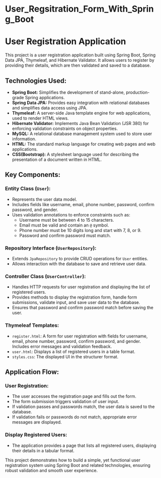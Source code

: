 # User_Regsitration_Form_With_Spring_Boot




<h1>User Registration Application</h1>

<p>This project is a user registration application built using Spring Boot, Spring Data JPA, Thymeleaf, and Hibernate Validator. It allows users to register by providing their details, which are then validated and saved to a database.</p>

<h2>Technologies Used:</h2>
<ul>
    <li><b>Spring Boot:</b> Simplifies the development of stand-alone, production-grade Spring applications.</li>
    <li><b>Spring Data JPA:</b> Provides easy integration with relational databases and simplifies data access using JPA.</li>
    <li><b>Thymeleaf:</b> A server-side Java template engine for web applications, used to render HTML views.</li>
    <li><b>Hibernate Validator:</b> Implements Java Bean Validation (JSR 380) for enforcing validation constraints on object properties.</li>
    <li><b>MySQL:</b> A relational database management system used to store user information.</li>
    <li><b>HTML:</b> The standard markup language for creating web pages and web applications.</li>
    <li><b>CSS(Bootstrap):</b> A stylesheet language used for describing the presentation of a document written in HTML.</li>
</ul>

<h2>Key Components:</h2>

<h3>Entity Class (<code>User</code>):</h3>
<ul>
    <li>Represents the user data model.</li>
    <li>Includes fields like username, email, phone number, password, confirm password, and gender.</li>
    <li>Uses validation annotations to enforce constraints such as:
        <ul>
            <li>Username must be between 4 to 15 characters.</li>
            <li>Email must be valid and contain an <code>@</code> symbol.</li>
            <li>Phone number must be 10 digits long and start with 7, 8, or 9.</li>
            <li>Password and confirm password must match.</li>
        </ul>
    </li>
</ul>

<h3>Repository Interface (<code>UserRepository</code>):</h3>
<ul>
    <li>Extends <code>JpaRepository</code> to provide CRUD operations for <code>User</code> entities.</li>
    <li>Allows interaction with the database to save and retrieve user data.</li>
</ul>

<h3>Controller Class (<code>UserController</code>):</h3>
<ul>
    <li>Handles HTTP requests for user registration and displaying the list of registered users.</li>
    <li>Provides methods to display the registration form, handle form submissions, validate input, and save user data to the database.</li>
    <li>Ensures that password and confirm password match before saving the user.</li>
</ul>

<h3>Thymeleaf Templates:</h3>
<ul>
    <li><code>register.html</code>: A form for user registration with fields for username, email, phone number, password, confirm password, and gender. Includes error messages and validation feedback.</li>
    <li><code>user.html</code>: Displays a list of registered users in a table format.</li>
    <li><code>styles.css</code>: The displayed UI in the structurer format.</li>

</ul>

<h2>Application Flow:</h2>

<h3>User Registration:</h3>
<ul>
    <li>The user accesses the registration page and fills out the form.</li>
    <li>The form submission triggers validation of user input.</li>
    <li>If validation passes and passwords match, the user data is saved to the database.</li>
    <li>If validation fails or passwords do not match, appropriate error messages are displayed.</li>
</ul>

<h3>Display Registered Users:</h3>
<ul>
    <li>The application provides a page that lists all registered users, displaying their details in a tabular format.</li>
</ul>

<p>This project demonstrates how to build a simple, yet functional user registration system using Spring Boot and related technologies, ensuring robust validation and smooth user experience.</p>

</body>
</html>
